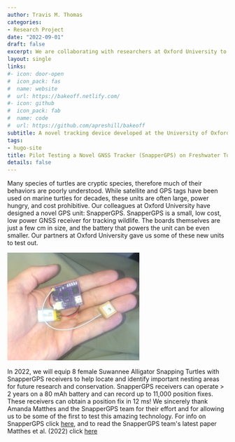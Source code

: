 ```yaml
---
author: Travis M. Thomas
categories:
- Research Project
date: "2022-09-01"
draft: false
excerpt: We are collaborating with researchers at Oxford University to pilot test their state-of-the-art SnapperGPS transmitters
layout: single
links:
#- icon: door-open
#  icon_pack: fas
#  name: website
#  url: https://bakeoff.netlify.com/
#- icon: github
#  icon_pack: fab
#  name: code
#  url: https://github.com/apreshill/bakeoff
subtitle: A novel tracking device developed at the University of Oxford.
tags:
- hugo-site
title: Pilot Testing a Novel GNSS Tracker (SnapperGPS) on Freshwater Turtles
details: false
---
```


Many species of turtles are cryptic species, therefore much of their behaviors are poorly understood. While satellite and GPS tags have been used on marine turtles for decades, these units are often large, power hungry, and cost prohibitive. Our colleagues at Oxford University have designed a novel GPS unit: SnapperGPS. SnapperGPS is a small, low cost, low power GNSS receiver for tracking wildlife. The boards themselves are just a few cm in size, and the battery that powers the unit can be even smaller. Our partners at Oxford University gave us some of these new units to test out.

<img src="images/gps.jpg" alt="" width="60%" height="60%"/>

In 2022, we will equip 8 female Suwannee Alligator Snapping Turtles with SnapperGPS receivers to help locate and identify important nesting areas for future research and conservation. SnapperGPS receivers can operate > 2 years on a 80 mAh battery and can record up to 11,000 position fixes. These receivers can obtain a position fix in 12 ms! We sincerely thank Amanda Matthes and the SnapperGPS team for their effort and for allowing us to be some of the first to test this amazing technology. For info on SnapperGPS click [here](https://snappergps.info/), and to read the SnapperGPS team's latest paper Matthes et al. (2022) click [here]( https://ora.ox.ac.uk/objects/uuid:c9acf083-d5e5-4265-8425-67509c5e3b9b) 



